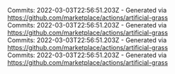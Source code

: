 Commits: 2022-03-03T22:56:51.203Z - Generated via https://github.com/marketplace/actions/artificial-grass
<br>
Commits: 2022-03-03T22:56:51.203Z - Generated via https://github.com/marketplace/actions/artificial-grass
<br>
Commits: 2022-03-03T22:56:51.203Z - Generated via https://github.com/marketplace/actions/artificial-grass
<br>
Commits: 2022-03-03T22:56:51.203Z - Generated via https://github.com/marketplace/actions/artificial-grass
<br>
